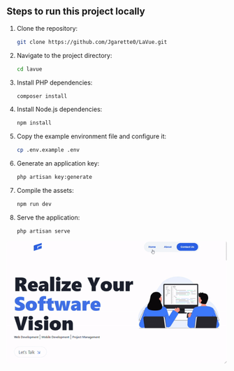 ## Steps to run this project locally

1. Clone the repository:

    ```bash
    git clone https://github.com/Jgarette0/LaVue.git
    ```

2. Navigate to the project directory:

    ```bash
    cd lavue
    ```

3. Install PHP dependencies:

    ```bash
    composer install
    ```

4. Install Node.js dependencies:

    ```bash
    npm install
    ```

5. Copy the example environment file and configure it:

    ```bash
    cp .env.example .env
    ```

6. Generate an application key:

    ```bash
    php artisan key:generate
    ```

7. Compile the assets:

    ```bash
    npm run dev
    ```

8. Serve the application:

    ```bash
    php artisan serve
    ```

<div style="text-align: center;">
  <img src="public/images/output.gif" alt="Demo" style="border-radius: 5px;">
</div>
